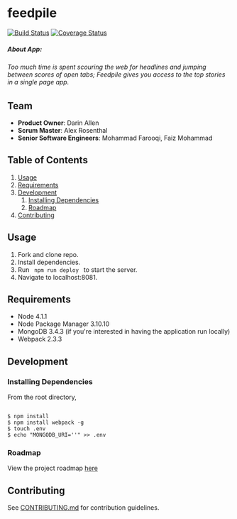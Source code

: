 # feedpile
 [![Build Status](https://travis-ci.org/captivators/feedpile.svg?branch=master)](https://travis-ci.org/captivators/feedpile)
 [![Coverage Status](https://coveralls.io/repos/github/captivators/feedpile/badge.svg?branch=master)](https://coveralls.io/github/captivators/feedpile?branch=master)

##### About App: 
###### Too much time is spent scouring the web for headlines and jumping between scores of open tabs; Feedpile gives you access to the top stories in a single page app.

## Team

  - __Product Owner__: Darin Allen
  - __Scrum Master__: Alex Rosenthal
  - __Senior Software Engineers__: Mohammad Farooqi, Faiz Mohammad


## Table of Contents

1. [Usage](#Usage)
1. [Requirements](#requirements)
1. [Development](#development)
    1. [Installing Dependencies](#installing-dependencies)
    1. [Roadmap](#roadmap)
1. [Contributing](#contributing)

## Usage

1. Fork and clone repo.
2. Install dependencies.
3. Run <code> npm run deploy </code> to start the server.
6. Navigate to localhost:8081.

## Requirements
- Node 4.1.1
- Node Package Manager 3.10.10
- MongoDB 3.4.3 (if you're interested in having the application run locally)
- Webpack 2.3.3

## Development

### Installing Dependencies
From the root directory,
<pre><code>
$ npm install
$ npm install webpack -g
$ touch .env
$ echo "MONGODB_URI='<MONGO URI>'" >> .env
</code></pre>

### Roadmap

View the project roadmap [here](https://github.com/captivators/feedpile/issues)

## Contributing

See [CONTRIBUTING.md](CONTRIBUTING.md) for contribution guidelines.
